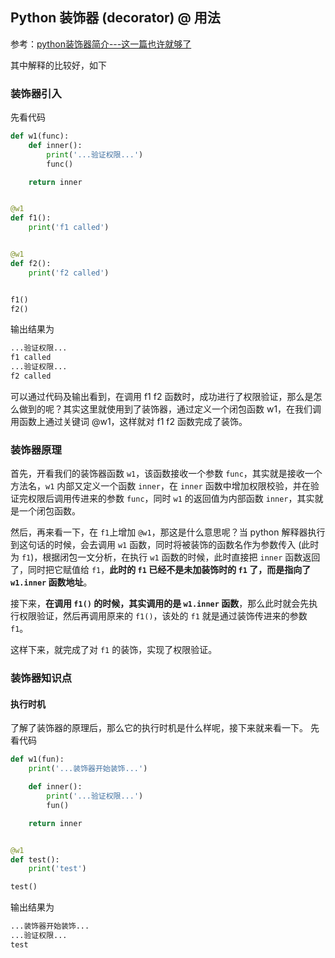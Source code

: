 ## Python 装饰器 (decorator) @ 用法

参考：[python装饰器简介---这一篇也许就够了](https://blog.csdn.net/u010358168/article/details/77773199)

其中解释的比较好，如下

### 装饰器引入

先看代码

```python
def w1(func):
    def inner():
        print('...验证权限...')
        func()

    return inner


@w1
def f1():
    print('f1 called')


@w1
def f2():
    print('f2 called')


f1()
f2()
```

输出结果为

```python
...验证权限...
f1 called
...验证权限...
f2 called
```

可以通过代码及输出看到，在调用 f1 f2 函数时，成功进行了权限验证，那么是怎么做到的呢？其实这里就使用到了装饰器，通过定义一个闭包函数 w1，在我们调用函数上通过关键词 @w1，这样就对 f1 f2 函数完成了装饰。



### 装饰器原理

首先，开看我们的装饰器函数 `w1`，该函数接收一个参数 `func`，其实就是接收一个方法名，`w1` 内部又定义一个函数 `inner`，在 `inner` 函数中增加权限校验，并在验证完权限后调用传进来的参数 `func`，同时 `w1` 的返回值为内部函数 `inner`，其实就是一个闭包函数。

然后，再来看一下，在 `f1`上增加 `@w1`，那这是什么意思呢？当 python 解释器执行到这句话的时候，会去调用 `w1` 函数，同时将被装饰的函数名作为参数传入 (此时为 `f1`)，根据闭包一文分析，在执行 `w1` 函数的时候，此时直接把 `inner` 函数返回了，同时把它赋值给 `f1`，**此时的 `f1` 已经不是未加装饰时的 `f1` 了，而是指向了 `w1.inner` 函数地址**。

接下来，**在调用 `f1()` 的时候，其实调用的是 `w1.inner` 函数**，那么此时就会先执行权限验证，然后再调用原来的 `f1()`，该处的 `f1` 就是通过装饰传进来的参数 `f1`。

这样下来，就完成了对 `f1` 的装饰，实现了权限验证。



### 装饰器知识点

#### 执行时机

了解了装饰器的原理后，那么它的执行时机是什么样呢，接下来就来看一下。 先看代码

```python
def w1(fun):
    print('...装饰器开始装饰...')

    def inner():
        print('...验证权限...')
        fun()

    return inner


@w1
def test():
    print('test')

test()
```

输出结果为

```python
...装饰器开始装饰...
...验证权限...
test
```

